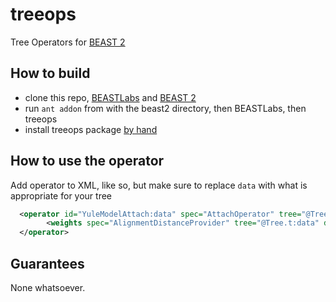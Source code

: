 # treeops

Tree Operators for [BEAST 2](http://beast2.org)

## How to build

* clone this repo, [BEASTLabs](https://github.com/BEAST2-Dev/BEASTLabs) and [BEAST 2](https://github.com/CompEvol/beast2/)
* run `ant addon` from with the beast2 directory, then BEASTLabs, then treeops
* install treeops package [by hand](http://www.beast2.org/managing-packages/#Install_by_hand)

## How to use the operator

Add operator to XML, like so, but make sure to replace `data` with what is appropriate for your tree

```xml
  <operator id="YuleModelAttach:data" spec="AttachOperator" tree="@Tree.t:data" weight="20.0">
    	<weights spec="AlignmentDistanceProvider" tree="@Tree.t:data" data="@data"/>
  </operator>
```

## Guarantees

None whatsoever.

